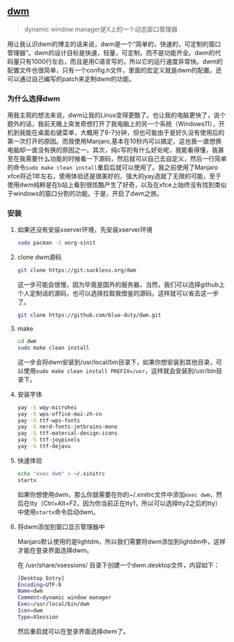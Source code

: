 ## [dwm](https://dwm.suckless.org/)

> dynamic window manager是X上的一个动态窗口管理器

用让我认识dwm的博主的话来说，dwm是一个“简单的，快速的，可定制的窗口管理器”。dwm的设计目标是快速，轻量，可定制，而不是功能齐全。dwm的代码量只有1000行左右，而且是用C语言写的，所以它的运行速度非常快。dwm的配置文件也很简单，只有一个config.h文件，里面的宏定义就是dwm的配置。还可以通过自己编写的patch来定制dwm的功能。

### 为什么选择dwm

用我主观的想法来说，dwm让我的Linux变得更酷了。也让我的电脑更快了，说个题外的话，我前天晚上突发奇想打开了我电脑上的另一个系统（Windows11），开机到我能在桌面右键菜单，大概用了6-7分钟，但也可能由于是好久没有使用后的第一次打开的原因。而我使用Manjaro,基本在10秒内可以搞定，这也我一直想换电脑却一直没有换的原因之一。其次，纯c写的有什么好处呢，我能看得懂，我甚至在我需要什么功能的时候看一下源码，然后就可以自己去自定义，然后一行简单的命令`sudo make clean install`重启后就可以使用了。我之前使用了Manjaro xfce将近1年左右，使用体验还是很美好的，强大的yay造就了无限的可能，至于使用dwm纯粹是在b站上看到很炫酷产生了好奇，以及在xfce上始终没有找到类似于windows的窗口分割的功能。于是，开启了dwm之旅。


### 安装


1. 如果还没有安装xserver环境，先安装xserver环境

    ```bash
    sudo pacman -S xorg-xinit
    ```
2. clone dwm源码

    ```bash
    git clone https://git.suckless.org/dwm
    ```
    这一步可能会很慢，因为毕竟是国外的服务器，当然，我们可以选择github上个人定制话的源码，也可以选择拉取我借鉴的源码，这样就可以省去这一步了。

    ```bash
    git clone https://github.com/blue-duty/dwm.git
    ```
3. make

    ```bash
    cd dwm
    sudo make clean install
    ```
    这一步会将dwm安装到/usr/local/bin目录下，如果你想安装到其他目录，可以使用`sudo make clean install PREFIX=/usr`，这样就会安装到/usr/bin目录下。
4. 安装字体

    ```bash
    yay -S wqy-microhei
    yay -S wps-office-mui-zh-cn
    yay -S ttf-wps-fonts
    yay -S nerd-fonts-jetbrains-mono
    yay -S ttf-material-design-icons
    yay -S ttf-joypixels
    yay -S ttf-dejavu
    ```
5. 快速体验

    ```bash
    echo "exec dwm" > ~/.xinitrc
    startx
    ```

    如果你想使用dwm，那么你就需要在你的~/.xinitrc文件中添加`exec dwm`，然后在tty（Ctrl+Alt+F2，因为你当前正在tty1，所以可以选择tty2之后的tty）中使用`startx`命令启动dwm。

6. 将dwm添加到窗口显示管理器中

    Manjaro默认使用的是lightdm，所以我们需要将dwm添加到lightdm中，这样才能在登录界面选择dwm。

    在 /usr/share/xsessions/ 目录下创建一个dwm.desktop文件，内容如下：

    ```bash
    [Desktop Entry]
    Encoding=UTF-8
    Name=dwm
    Comment=dynamic window manager
    Exec=/usr/local/bin/dwm
    Icon=dwm
    Type=XSession
    ```

    然后重启就可以在登录界面选择dwm了。



